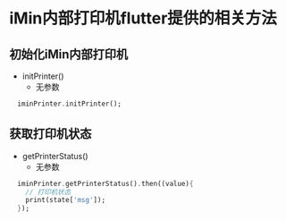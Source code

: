 # iMin内部打印机flutter提供的相关方法

## 初始化iMin内部打印机
 - initPrinter()
    - 无参数
    
```dart
  iminPrinter.initPrinter();
```

## 获取打印机状态
 - getPrinterStatus()
    - 无参数

```dart
  iminPrinter.getPrinterStatus().then((value){
    // 打印机状态
    print(state['msg']);    
  });   
```